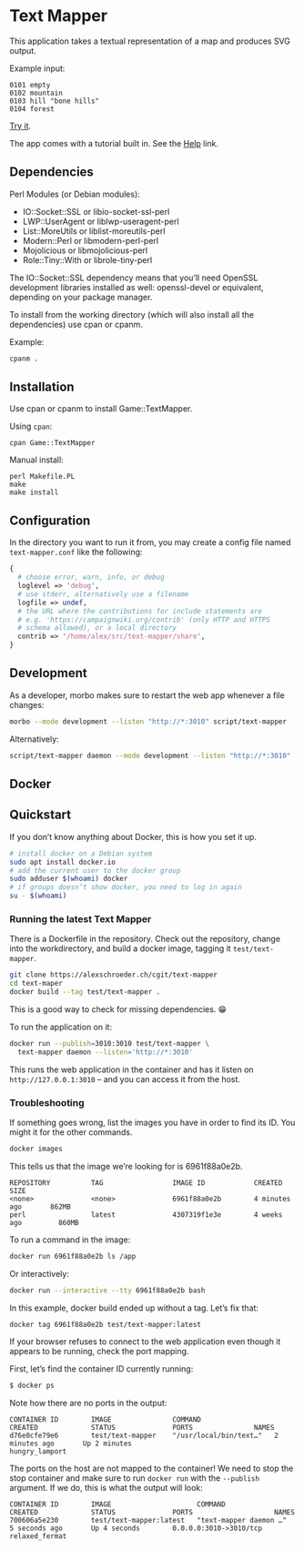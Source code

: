 # Text Mapper

This application takes a textual representation of a map and produces
SVG output.

Example input:

```text
0101 empty
0102 mountain
0103 hill "bone hills"
0104 forest
```

[Try it](https://campaignwiki.org/text-mapper).

The app comes with a tutorial built in. See the
[Help](https://campaignwiki.org/text-mapper/help) link.

## Dependencies

Perl Modules (or Debian modules):

* IO::Socket::SSL or libio-socket-ssl-perl
* LWP::UserAgent or liblwp-useragent-perl
* List::MoreUtils or liblist-moreutils-perl
* Modern::Perl or libmodern-perl-perl
* Mojolicious or libmojolicious-perl
* Role::Tiny::With or librole-tiny-perl

The IO::Socket::SSL dependency means that you’ll need OpenSSL
development libraries installed as well: openssl-devel or equivalent,
depending on your package manager.

To install from the working directory (which will also install all the
dependencies) use cpan or cpanm.

Example:

```bash
cpanm .
```

## Installation

Use cpan or cpanm to install Game::TextMapper.

Using `cpan`:

```shell
cpan Game::TextMapper
```

Manual install:

```shell
perl Makefile.PL
make
make install
```

## Configuration

In the directory you want to run it from, you may create a config file
named `text-mapper.conf` like the following:

```perl
{
  # choose error, warn, info, or debug
  loglevel => 'debug',
  # use stderr, alternatively use a filename
  logfile => undef,
  # the URL where the contributions for include statements are
  # e.g. 'https://campaignwiki.org/contrib' (only HTTP and HTTPS
  # schema allowed), or a local directory
  contrib => '/home/alex/src/text-mapper/share',
}
```

## Development

As a developer, morbo makes sure to restart the web app whenever a
file changes:

```bash
morbo --mode development --listen "http://*:3010" script/text-mapper
```

Alternatively:

```bash
script/text-mapper daemon --mode development --listen "http://*:3010"
```

## Docker

## Quickstart

If you don’t know anything about Docker, this is how you set it up.

```bash
# install docker on a Debian system
sudo apt install docker.io
# add the current user to the docker group
sudo adduser $(whoami) docker
# if groups doesn’t show docker, you need to log in again
su - $(whoami)
```

### Running the latest Text Mapper

There is a Dockerfile in the repository. Check out the repository,
change into the workdirectory, and build a docker image, tagging it
`test/text-mapper`.

```bash
git clone https://alexschroeder.ch/cgit/text-mapper
cd text-maper
docker build --tag test/text-mapper .
```

This is a good way to check for missing dependencies. 😁

To run the application on it:

```bash
docker run --publish=3010:3010 test/text-mapper \
  text-mapper daemon --listen='http://*:3010'
```

This runs the web application in the container and has it listen on
`http://127.0.0.1:3010` – and you can access it from the host.

### Troubleshooting

If something goes wrong, list the images you have in order to find its
ID. You might it for the other commands.

```bash
docker images
```

This tells us that the image we’re looking for is 6961f88a0e2b.

```text
REPOSITORY          TAG                 IMAGE ID            CREATED             SIZE
<none>              <none>              6961f88a0e2b        4 minutes ago       862MB
perl                latest              4307319f1e3e        4 weeks ago         860MB
```

To run a command in the image:

```bash
docker run 6961f88a0e2b ls /app
```

Or interactively:

```bash
docker run --interactive --tty 6961f88a0e2b bash
```

In this example, docker build ended up without a tag. Let’s fix that:

```bash
docker tag 6961f88a0e2b test/text-mapper:latest
```

If your browser refuses to connect to the web application even though
it appears to be running, check the port mapping.

First, let’s find the container ID currently running:

```bash
$ docker ps
```

Note how there are no ports in the output:

```text
CONTAINER ID        IMAGE               COMMAND                  CREATED             STATUS              PORTS               NAMES
d76e0cfe79e6        test/text-mapper    "/usr/local/bin/text…"   2 minutes ago       Up 2 minutes                            hungry_lamport
```

The ports on the host are not mapped to the container! We need to stop
the stop container and make sure to run `docker run` with the
`--publish` argument. If we do, this is what the output will look:

```text
CONTAINER ID        IMAGE                     COMMAND                  CREATED             STATUS              PORTS                    NAMES
700606a5e230        test/text-mapper:latest   "text-mapper daemon …"   5 seconds ago       Up 4 seconds        0.0.0.0:3010->3010/tcp   relaxed_fermat
```
